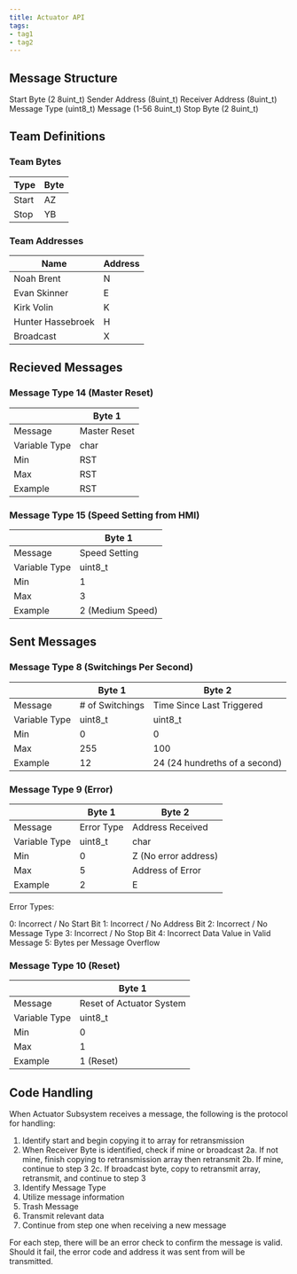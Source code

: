 ```yaml
---
title: Actuator API
tags:
- tag1
- tag2
---
```


## Message Structure

Start Byte (2 8uint_t)
Sender Address (8uint_t)
Receiver Address (8uint_t)
Message Type (uint8_t)
Message (1-56 8uint_t)
Stop Byte (2 8uint_t)

## Team Definitions

### Team Bytes

| Type |  Byte  |
| -----------| ----------- |
| Start | AZ  |
| Stop | YB |

### Team Addresses

| Name |  Address  |
| -----------| ----------- |
| Noah Brent | N  |
|Evan Skinner| E |
|Kirk Volin| K |
|Hunter Hassebroek| H |
| Broadcast | X |

## Recieved Messages

### Message Type 14 (Master Reset)

|  |  Byte 1     |
| -----------| ----------- |
|Message| Master Reset  |
|Variable Type| char  |
|Min| RST |
|Max| RST |
|Example| RST |

### Message Type 15 (Speed Setting from HMI)

|  |  Byte 1     |
| -----------| ----------- |
|Message| Speed Setting  |
|Variable Type| uint8_t  |
|Min|  1 |
|Max|  3 |
|Example| 2 (Medium Speed)|

## Sent Messages

### Message Type 8 (Switchings Per Second)

|  |  Byte 1     |  Byte 2   |
| -----------| ----------- | ----------- |
|Message| # of Switchings | Time Since Last Triggered |
|Variable Type| uint8_t  | uint8_t  |
|Min| 0 | 0 |
|Max| 255 | 100  |
|Example| 12 | 24 (24 hundreths of a second) |

### Message Type 9 (Error)

|  |  Byte 1     |  Byte 2   |
| -----------| ----------- | ----------- |
|Message| Error Type | Address Received |
|Variable Type| uint8_t  | char |
|Min| 0  | Z (No error address) |
|Max| 5 | Address of Error  |
|Example| 2  | E  |

Error Types:

0: Incorrect / No Start Bit
1: Incorrect / No Address Bit
2: Incorrect / No Message Type
3: Incorrect / No Stop Bit
4: Incorrect Data Value in Valid Message
5: Bytes per Message Overflow


### Message Type 10 (Reset)

|  |  Byte 1     |
| -----------| ----------- |
|Message| Reset of Actuator System  |
|Variable Type| uint8_t  |
|Min| 0  |
|Max| 1  |
|Example| 1 (Reset)|

## Code Handling

When Actuator Subsystem receives a message, the following is the protocol for handling:

1. Identify start and begin copying it to array for retransmission
2. When Receiver Byte is identified, check if mine or broadcast
    2a. If not mine, finish copying to retransmission array then retransmit
    2b. If mine, continue to step 3
    2c. If broadcast byte, copy to retransmit array, retransmit, and continue to step 3
3. Identify Message Type
4. Utilize message information
5. Trash Message
6. Transmit relevant data
7. Continue from step one when receiving a new message

For each step, there will be an error check to confirm the message is valid. Should it fail, the error code and address it was sent from will be transmitted.